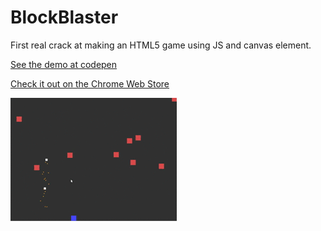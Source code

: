 # BlockBlaster
First real crack at making an HTML5 game using JS and canvas element.

[See the demo at codepen](http://codepen.io/Deftwun/full/YXMGbN/)

[Check it out on the Chrome Web Store](https://chrome.google.com/webstore/detail/blockblaster/oefkkpljpfmafoljnknldnihghpmncpn)

![ScreenShot](/ScreenShot.gif?raw=true)

